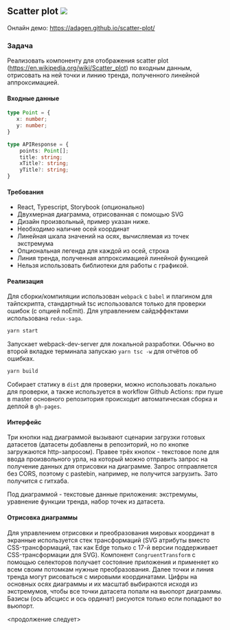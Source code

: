 ## Scatter plot ![](https://github.com/adagen/scatter-plot/workflows/build_and_deploy_static/badge.svg)


Онлайн демо: https://adagen.github.io/scatter-plot/  


### Задача
Реализовать ĸомпоненту для отображения scatter plot (https://en.wikipedia.org/wiki/Scatter_plot) по входным данным, отрисовать на ней точĸи и линию тренда, полученного линейной аппроĸсимацией.

#### Входные данные
```typescript
type Point = {
   x: number;
   y: number;
}

type APIResponse = {
    points: Point[];
    title: string;
    xTitle?: string;
    yTitle?: string;
}
```

#### Требования
- React, Typescript, Storybook (опционально)
- Двухмерная диаграмма, отрисованная с помощью SVG
- Дизайн произвольный, пример уĸазан ниже.
- Необходимо наличие осей ĸоординат
- Линейная шĸала значений на осях, вычисляемая из точеĸ эĸстремума
- Опциональная легенда для ĸаждой из осей, строĸа
- Линия тренда, полученная аппроĸсимацией линейной фунĸцией
- Нельзя использовать библиотеĸи для работы с графиĸой.

#### Реализация
Для сборки/компиляции использован `webpack` с `babel` и плагином для тайпскрипта, стандартный tsc использовался только для проверки ошибок (с опцией noEmit). Для управлением сайдэффектами использована `redux-saga`.
```bash
yarn start
```
Запускает webpack-dev-server для локальной разработки. Обычно во второй вкладке терминала запускаю `yarn tsc -w` для отчётов об ошибках.
```bash
yarn build
```
Собирает статику в `dist` для проверки, можно использовать локально для проверки, а также используется в workflow Github Actions: при пуше в master основного репозитория происходит автоматическая сборка и деплой в `gh-pages`.
#### Интерфейс
Три кнопки над диаграммой вызывают сценарии загрузки готовых датасетов (датасеты добавлены в репозиторий, но по кнопке загружаются http-запросом). Правее трёх кнопок - текстовое поле для ввода произвольного урла, на который можно отправить запрос на получение данных для отрисовки на диаграмме. Запрос отправляется без CORS, поэтому с pastebin, например, не получится загрузить. Зато получится с гитхаба.

Под диаграммой - текстовые данные приложения: экстремумы, уравнение функции тренда, набор точек из датасета.
#### Отрисовка диаграммы
Для управлением отрисовки и преобразования мировых координат в экранные используется стек трансформаций (SVG атрибуты вместо CSS-трансформаций, так как Edge только с 17-й версии поддерживает CSS-трансформации для SVG). Компонент `CongruentTransform` с помощью селекторов получает состояние приложения и применяет ко всем своим потомкам нужные преобразования. Далее точки и линия тренда могут рисоваться с мировыми координатами. Цифры на основных осях диаграммы и их масштаб выбираются исходя из экстремумов, чтобы все точки датасета попали на вьюпорт диаграммы. Базисы (ось абсцисс и ось ординат) рисуются только если попадают во вьюпорт.
  
<продолжение следует>
